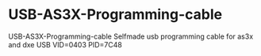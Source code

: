 # USB-AS3X-Programming-cable
USB-AS3X-Programming-cable
Selfmade usb programming cable for as3x and dxe
USB VID=0403 PID=7C48
